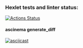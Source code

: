 ### Hexlet tests and linter status:
[![Actions Status](https://github.com/Habited/python-project-50/actions/workflows/hexlet-check.yml/badge.svg)](https://github.com/Habited/python-project-50/actions)

#### ascinema generate_diff
[![asciicast](https://asciinema.org/a/MkJ9bsul03w0wrZ5OWNDQ9dO1.svg)](https://asciinema.org/a/MkJ9bsul03w0wrZ5OWNDQ9dO1)
